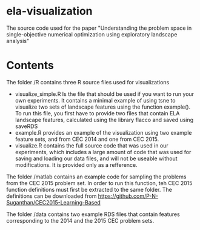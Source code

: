 # ela-visualization
The source code used for the paper "Understanding the problem space in single-objective numerical optimization using exploratory landscape analysis"


# Contents
The folder /R contains three R source files used for visualizations
-    visualize_simple.R Is the file that should be used if you want to run your own experiments. It contains a minimal example of using tsne to visualize two sets of landscape features using the function example(). To run this file, you first have to provide two files that contain ELA landscape features, calculated using the library flacco and saved using saveRDS
-    example.R provides an example of the visualization using two example feature sets, and from CEC 2014 and one from CEC 2015.
-    visualize.R contains the full source code that was used in our experiments, which includes a large amount of code that was used for saving and loading our data files, and will not be useable without modifications. It is provided only as a refference.

The folder /matlab contains an example code for sampling the problems from the CEC 2015 problem set. In order to run this function, teh CEC 2015 function definitions must first be extracted to the same folder. The definitions can be downloaded from https://github.com/P-N-Suganthan/CEC2015-Learning-Based


The folder /data contains two example RDS files that contain features corresponding to the 2014 and the 2015 CEC problem sets.

